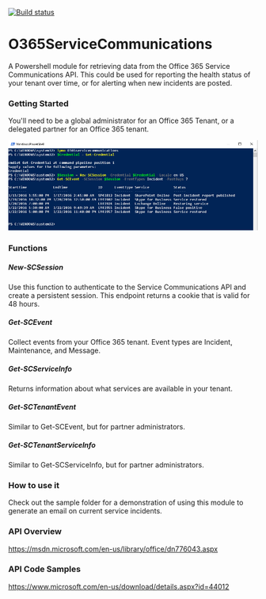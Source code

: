 [![Build status](https://ci.appveyor.com/api/projects/status/dktthvk43gwicc7l?svg=true)](https://ci.appveyor.com/project/mattmcnabb/Canvas)

# O365ServiceCommunications
A Powershell module for retrieving data from the Office 365 Service Communications API. This could be used for reporting the health status of your tenant over time, or for alerting when new incidents are posted.

### Getting Started
You'll need to be a global administrator for an Office 365 Tenant, or a delegated partner for an Office 365 tenant.

![](images/GettingStarted.png)

### Functions

##### New-SCSession
Use this function to authenticate to the Service Communications API and create a persistent session. This endpoint returns a cookie that is valid for 48 hours.

##### Get-SCEvent
Collect events from your Office 365 tenant. Event types are Incident, Maintenance, and Message.

##### Get-SCServiceInfo
Returns information about what services are available in your tenant.

##### Get-SCTenantEvent
Similar to Get-SCEvent, but for partner administrators.

##### Get-SCTenantServiceInfo
Similar to Get-SCServiceInfo, but for partner administrators.

### How to use it
Check out the sample folder for a demonstration of using this module to generate an email on current service incidents.

### API Overview
https://msdn.microsoft.com/en-us/library/office/dn776043.aspx

### API Code Samples
https://www.microsoft.com/en-us/download/details.aspx?id=44012
